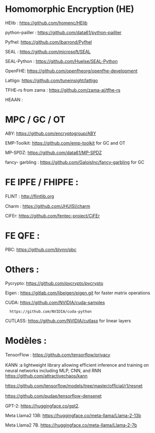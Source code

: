 # Homomorphic Encryption  (HE)
HElib :  https://github.com/homenc/HElib 

python-pailler : https://github.com/data61/python-paillier

Pyfhel: https://github.com/ibarrond/Pyfhel

SEAL : https://github.com/microsoft/SEAL

SEAL-Python : https://github.com/Huelse/SEAL-Python

OpenFHE: https://github.com/openfheorg/openfhe-development

Lattigo: https://github.com/tuneinsight/lattigo

TFHE-rs from zama : https://github.com/zama-ai/tfhe-rs

HEAAN : 

# MPC / GC / OT

ABY: https://github.com/encryptogroup/ABY

EMP-Toolkit: https://github.com/emp-toolkit for GC and OT

MP-SPDZ: https://github.com/data61/MP-SPDZ

fancy- garbling : https://github.com/GaloisInc/fancy-garbling for GC


# FE IPFE / FHIPFE :

FLINT : http://ﬂintlib.org 

Charm : https://github.com/JHUISI/charm

CiFEr:  https://github.com/fentec-project/CiFEr

# FE QFE :

PBC: https://github.com/blynn/pbc


# Others :

Pycrypto: https://github.com/pycrypto/pycrypto

Eigen : https://gitlab.com/libeigen/eigen.git   for faster matrix operations

CUDA: https://github.com/NVIDIA/cuda-samples
      
      https://github.com/NVIDIA/cuda-python

CUTLASS: https://github.com/NVIDIA/cutlass for linear layers



# Modèles :

TensorFlow : https://github.com/tensorﬂow/privacy

KANN :a lightweight library allowing efﬁcient inference and training on neural networks
including MLP, CNN, and RNN  https://github.com/attractivechaos/kann

https://github.com/tensorﬂow/models/tree/master/ofﬁcial/r1/resnet

https://github.com/pudae/tensorﬂow-densenet

GPT-2: https://huggingface.co/gpt2.

Meta Llama2 13B: https://huggingface.co/meta-llama/Llama-2-13b

Meta Llama2 7B. https://huggingface.co/meta-llama/Llama-2-7b







